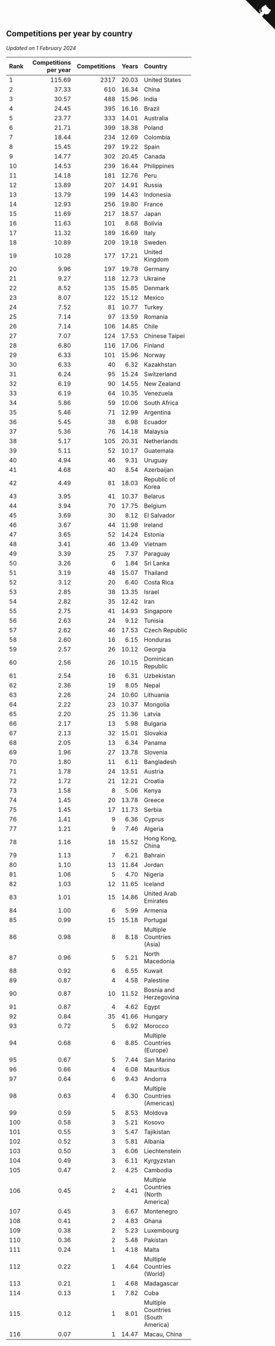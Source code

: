 ## Competitions per year by country

*Updated on  1 February 2024*

| Rank | Competitions per year | Competitions | Years | Country |
| :--- | ---: | ---: | ---: | :--- |
| 1 | 115.69 | 2317 | 20.03 | United States |
| 2 | 37.33 | 610 | 16.34 | China |
| 3 | 30.57 | 488 | 15.96 | India |
| 4 | 24.45 | 395 | 16.16 | Brazil |
| 5 | 23.77 | 333 | 14.01 | Australia |
| 6 | 21.71 | 399 | 18.38 | Poland |
| 7 | 18.44 | 234 | 12.69 | Colombia |
| 8 | 15.45 | 297 | 19.22 | Spain |
| 9 | 14.77 | 302 | 20.45 | Canada |
| 10 | 14.53 | 239 | 16.44 | Philippines |
| 11 | 14.18 | 181 | 12.76 | Peru |
| 12 | 13.89 | 207 | 14.91 | Russia |
| 13 | 13.79 | 199 | 14.43 | Indonesia |
| 14 | 12.93 | 256 | 19.80 | France |
| 15 | 11.69 | 217 | 18.57 | Japan |
| 16 | 11.63 | 101 | 8.68 | Bolivia |
| 17 | 11.32 | 189 | 16.69 | Italy |
| 18 | 10.89 | 209 | 19.18 | Sweden |
| 19 | 10.28 | 177 | 17.21 | United Kingdom |
| 20 | 9.96 | 197 | 19.78 | Germany |
| 21 | 9.27 | 118 | 12.73 | Ukraine |
| 22 | 8.52 | 135 | 15.85 | Denmark |
| 23 | 8.07 | 122 | 15.12 | Mexico |
| 24 | 7.52 | 81 | 10.77 | Turkey |
| 25 | 7.14 | 97 | 13.59 | Romania |
| 26 | 7.14 | 106 | 14.85 | Chile |
| 27 | 7.07 | 124 | 17.53 | Chinese Taipei |
| 28 | 6.80 | 116 | 17.06 | Finland |
| 29 | 6.33 | 101 | 15.96 | Norway |
| 30 | 6.33 | 40 | 6.32 | Kazakhstan |
| 31 | 6.24 | 95 | 15.24 | Switzerland |
| 32 | 6.19 | 90 | 14.55 | New Zealand |
| 33 | 6.19 | 64 | 10.35 | Venezuela |
| 34 | 5.86 | 59 | 10.06 | South Africa |
| 35 | 5.46 | 71 | 12.99 | Argentina |
| 36 | 5.45 | 38 | 6.98 | Ecuador |
| 37 | 5.36 | 76 | 14.18 | Malaysia |
| 38 | 5.17 | 105 | 20.31 | Netherlands |
| 39 | 5.11 | 52 | 10.17 | Guatemala |
| 40 | 4.94 | 46 | 9.31 | Uruguay |
| 41 | 4.68 | 40 | 8.54 | Azerbaijan |
| 42 | 4.49 | 81 | 18.03 | Republic of Korea |
| 43 | 3.95 | 41 | 10.37 | Belarus |
| 44 | 3.94 | 70 | 17.75 | Belgium |
| 45 | 3.69 | 30 | 8.12 | El Salvador |
| 46 | 3.67 | 44 | 11.98 | Ireland |
| 47 | 3.65 | 52 | 14.24 | Estonia |
| 48 | 3.41 | 46 | 13.49 | Vietnam |
| 49 | 3.39 | 25 | 7.37 | Paraguay |
| 50 | 3.26 | 6 | 1.84 | Sri Lanka |
| 51 | 3.19 | 48 | 15.07 | Thailand |
| 52 | 3.12 | 20 | 6.40 | Costa Rica |
| 53 | 2.85 | 38 | 13.35 | Israel |
| 54 | 2.82 | 35 | 12.42 | Iran |
| 55 | 2.75 | 41 | 14.93 | Singapore |
| 56 | 2.63 | 24 | 9.12 | Tunisia |
| 57 | 2.62 | 46 | 17.53 | Czech Republic |
| 58 | 2.60 | 16 | 6.15 | Honduras |
| 59 | 2.57 | 26 | 10.12 | Georgia |
| 60 | 2.56 | 26 | 10.15 | Dominican Republic |
| 61 | 2.54 | 16 | 6.31 | Uzbekistan |
| 62 | 2.36 | 19 | 8.05 | Nepal |
| 63 | 2.26 | 24 | 10.60 | Lithuania |
| 64 | 2.22 | 23 | 10.37 | Mongolia |
| 65 | 2.20 | 25 | 11.36 | Latvia |
| 66 | 2.17 | 13 | 5.98 | Bulgaria |
| 67 | 2.13 | 32 | 15.01 | Slovakia |
| 68 | 2.05 | 13 | 6.34 | Panama |
| 69 | 1.96 | 27 | 13.78 | Slovenia |
| 70 | 1.80 | 11 | 6.11 | Bangladesh |
| 71 | 1.78 | 24 | 13.51 | Austria |
| 72 | 1.72 | 21 | 12.21 | Croatia |
| 73 | 1.58 | 8 | 5.06 | Kenya |
| 74 | 1.45 | 20 | 13.78 | Greece |
| 75 | 1.45 | 17 | 11.73 | Serbia |
| 76 | 1.41 | 9 | 6.36 | Cyprus |
| 77 | 1.21 | 9 | 7.46 | Algeria |
| 78 | 1.16 | 18 | 15.52 | Hong Kong, China |
| 79 | 1.13 | 7 | 6.21 | Bahrain |
| 80 | 1.10 | 13 | 11.84 | Jordan |
| 81 | 1.06 | 5 | 4.70 | Nigeria |
| 82 | 1.03 | 12 | 11.65 | Iceland |
| 83 | 1.01 | 15 | 14.86 | United Arab Emirates |
| 84 | 1.00 | 6 | 5.99 | Armenia |
| 85 | 0.99 | 15 | 15.18 | Portugal |
| 86 | 0.98 | 8 | 8.18 | Multiple Countries (Asia) |
| 87 | 0.96 | 5 | 5.21 | North Macedonia |
| 88 | 0.92 | 6 | 6.55 | Kuwait |
| 89 | 0.87 | 4 | 4.58 | Palestine |
| 90 | 0.87 | 10 | 11.52 | Bosnia and Herzegovina |
| 91 | 0.87 | 4 | 4.62 | Egypt |
| 92 | 0.84 | 35 | 41.66 | Hungary |
| 93 | 0.72 | 5 | 6.92 | Morocco |
| 94 | 0.68 | 6 | 8.85 | Multiple Countries (Europe) |
| 95 | 0.67 | 5 | 7.44 | San Marino |
| 96 | 0.66 | 4 | 6.08 | Mauritius |
| 97 | 0.64 | 6 | 9.43 | Andorra |
| 98 | 0.63 | 4 | 6.30 | Multiple Countries (Americas) |
| 99 | 0.59 | 5 | 8.53 | Moldova |
| 100 | 0.58 | 3 | 5.21 | Kosovo |
| 101 | 0.55 | 3 | 5.47 | Tajikistan |
| 102 | 0.52 | 3 | 5.81 | Albania |
| 103 | 0.50 | 3 | 6.06 | Liechtenstein |
| 104 | 0.49 | 3 | 6.11 | Kyrgyzstan |
| 105 | 0.47 | 2 | 4.25 | Cambodia |
| 106 | 0.45 | 2 | 4.41 | Multiple Countries (North America) |
| 107 | 0.45 | 3 | 6.67 | Montenegro |
| 108 | 0.41 | 2 | 4.83 | Ghana |
| 109 | 0.38 | 2 | 5.23 | Luxembourg |
| 110 | 0.36 | 2 | 5.48 | Pakistan |
| 111 | 0.24 | 1 | 4.18 | Malta |
| 112 | 0.22 | 1 | 4.64 | Multiple Countries (World) |
| 113 | 0.21 | 1 | 4.68 | Madagascar |
| 114 | 0.13 | 1 | 7.82 | Cuba |
| 115 | 0.12 | 1 | 8.01 | Multiple Countries (South America) |
| 116 | 0.07 | 1 | 14.47 | Macau, China |


<a href="https://github.com/JustinTimeCuber/wca_statistics" class="github-corner" aria-label="View source on Github"><svg width="80" height="80" viewBox="0 0 250 250" style="fill:#151513; color:#fff; position: absolute; top: 0; border: 0; right: 0;" aria-hidden="true"><path d="M0,0 L115,115 L130,115 L142,142 L250,250 L250,0 Z"></path><path d="M128.3,109.0 C113.8,99.7 119.0,89.6 119.0,89.6 C122.0,82.7 120.5,78.6 120.5,78.6 C119.2,72.0 123.4,76.3 123.4,76.3 C127.3,80.9 125.5,87.3 125.5,87.3 C122.9,97.6 130.6,101.9 134.4,103.2" fill="currentColor" style="transform-origin: 130px 106px;" class="octo-arm"></path><path d="M115.0,115.0 C114.9,115.1 118.7,116.5 119.8,115.4 L133.7,101.6 C136.9,99.2 139.9,98.4 142.2,98.6 C133.8,88.0 127.5,74.4 143.8,58.0 C148.5,53.4 154.0,51.2 159.7,51.0 C160.3,49.4 163.2,43.6 171.4,40.1 C171.4,40.1 176.1,42.5 178.8,56.2 C183.1,58.6 187.2,61.8 190.9,65.4 C194.5,69.0 197.7,73.2 200.1,77.6 C213.8,80.2 216.3,84.9 216.3,84.9 C212.7,93.1 206.9,96.0 205.4,96.6 C205.1,102.4 203.0,107.8 198.3,112.5 C181.9,128.9 168.3,122.5 157.7,114.1 C157.9,116.9 156.7,120.9 152.7,124.9 L141.0,136.5 C139.8,137.7 141.6,141.9 141.8,141.8 Z" fill="currentColor" class="octo-body"></path></svg></a><style>.github-corner:hover .octo-arm{animation:octocat-wave 560ms ease-in-out}@keyframes octocat-wave{0%,100%{transform:rotate(0)}20%,60%{transform:rotate(-25deg)}40%,80%{transform:rotate(10deg)}}@media (max-width:500px){.github-corner:hover .octo-arm{animation:none}.github-corner .octo-arm{animation:octocat-wave 560ms ease-in-out}}</style>
